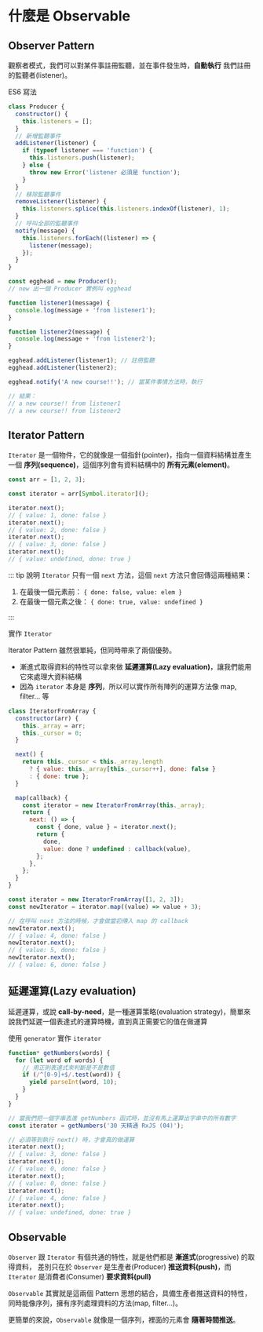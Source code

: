 # 什麼是 Observable

## Observer Pattern

觀察者模式，我們可以對某件事註冊監聽，並在事件發生時，**自動執行** 我們註冊的監聽者(listener)。

ES6 寫法

```js
class Producer {
  constructor() {
    this.listeners = [];
  }
  // 新增監聽事件
  addListener(listener) {
    if (typeof listener === 'function') {
      this.listeners.push(listener);
    } else {
      throw new Error('listener 必須是 function');
    }
  }
  // 移除監聽事件
  removeListener(listener) {
    this.listeners.splice(this.listeners.indexOf(listener), 1);
  }
  // 呼叫全部的監聽事件
  notify(message) {
    this.listeners.forEach((listener) => {
      listener(message);
    });
  }
}

const egghead = new Producer();
// new 出一個 Producer 實例叫 egghead

function listener1(message) {
  console.log(message + 'from listener1');
}

function listener2(message) {
  console.log(message + 'from listener2');
}

egghead.addListener(listener1); // 註冊監聽
egghead.addListener(listener2);

egghead.notify('A new course!!'); // 當某件事情方法時，執行

// 結果：
// a new course!! from listener1
// a new course!! from listener2
```

## Iterator Pattern

`Iterator` 是一個物件，它的就像是一個指針(pointer)，指向一個資料結構並產生一個 **序列(sequence)**，這個序列會有資料結構中的 **所有元素(element)**。

```js
const arr = [1, 2, 3];

const iterator = arr[Symbol.iterator]();

iterator.next();
// { value: 1, done: false }
iterator.next();
// { value: 2, done: false }
iterator.next();
// { value: 3, done: false }
iterator.next();
// { value: undefined, done: true }
```

::: tip 說明
`Iterator` 只有一個 `next` 方法，這個 `next` 方法只會回傳這兩種結果：

1. 在最後一個元素前： `{ done: false, value: elem }`
1. 在最後一個元素之後： `{ done: true, value: undefined }`

:::

實作 `Iterator`

Iterator Pattern 雖然很單純，但同時帶來了兩個優勢。

- 漸進式取得資料的特性可以拿來做 **延遲運算(Lazy evaluation)**，讓我們能用它來處理大資料結構
- 因為 `iterator` 本身是 **序列**，所以可以實作所有陣列的運算方法像 map, filter... 等

```js
class IteratorFromArray {
  constructor(arr) {
    this._array = arr;
    this._cursor = 0;
  }

  next() {
    return this._cursor < this._array.length
      ? { value: this._array[this._cursor++], done: false }
      : { done: true };
  }

  map(callback) {
    const iterator = new IteratorFromArray(this._array);
    return {
      next: () => {
        const { done, value } = iterator.next();
        return {
          done,
          value: done ? undefined : callback(value),
        };
      },
    };
  }
}

const iterator = new IteratorFromArray([1, 2, 3]);
const newIterator = iterator.map((value) => value + 3);

// 在呼叫 next 方法的時候，才會做當初傳入 map 的 callback
newIterator.next();
// { value: 4, done: false }
newIterator.next();
// { value: 5, done: false }
newIterator.next();
// { value: 6, done: false }
```

## 延遲運算(Lazy evaluation)

延遲運算，或說 **call-by-need**，是一種運算策略(evaluation strategy)，簡單來說我們延遲一個表達式的運算時機，直到真正需要它的值在做運算

使用 `generator` 實作 `iterator`

```js
function* getNumbers(words) {
  for (let word of words) {
    // 用正則表達式來判斷是不是數值
    if (/^[0-9]+$/.test(word)) {
      yield parseInt(word, 10);
    }
  }
}

// 當我們把一個字串丟進 getNumbers 函式時，並沒有馬上運算出字串中的所有數字
const iterator = getNumbers('30 天精通 RxJS (04)');

// 必須等到執行 next() 時，才會真的做運算
iterator.next();
// { value: 3, done: false }
iterator.next();
// { value: 0, done: false }
iterator.next();
// { value: 0, done: false }
iterator.next();
// { value: 4, done: false }
iterator.next();
// { value: undefined, done: true }
```

## Observable

`Observer` 跟 `Iterator` 有個共通的特性，就是他們都是 **漸進式**(progressive) 的取得資料，
差別只在於 `Observer` 是生產者(Producer) **推送資料(push)**，而 `Iterator` 是消費者(Consumer) **要求資料(pull)**

`Observable` 其實就是這兩個 Pattern 思想的結合，具備生產者推送資料的特性，同時能像序列，擁有序列處理資料的方法(map, filter...)。

更簡單的來說，`Observable` 就像是一個序列，裡面的元素會 **隨著時間推送**。
